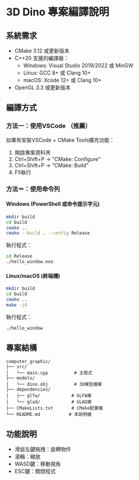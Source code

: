 # 3D Dino 專案編譯說明

## 系統需求
- CMake 3.12 或更新版本
- C++20 支援的編譯器：
  - Windows: Visual Studio 2019/2022 或 MinGW
  - Linux: GCC 8+ 或 Clang 10+
  - macOS: Xcode 12+ 或 Clang 10+
- OpenGL 3.3 或更新版本

## 編譯方式

### 方法一：使用VSCode （推薦）
如果有安裝VSCode + CMake Tools擴充功能：
1. 開啟專案資料夾
2. Ctrl+Shift+P → "CMake: Configure"
3. Ctrl+Shift+P → "CMake: Build"
4. F5執行


### 方法＝：使用命令列

#### Windows (PowerShell 或命令提示字元)
```bash
mkdir build
cd build
cmake ..
cmake --build . --config Release
```

執行程式：
```bash
cd Release
./hello_window.exe
```

#### Linux/macOS (終端機)
```bash
mkdir build
cd build
cmake ..
make -j4
```

執行程式：
```bash
./hello_window
```

## 專案結構
```
computer_graphic/
├── src/
│   └── main.cpp          # 主程式
├── models/
│   └── dino.obj          # 3D模型檔案
├── dependencies/
│   ├── glfw/            # GLFW庫
│   └── glad/            # GLAD庫
├── CMakeLists.txt       # CMake配置檔
└── README.md           # 本說明檔
```

## 功能說明
- 滑鼠左鍵拖拽：旋轉物件
- 滾輪：縮放
- WASD鍵：移動視角
- ESC鍵：關閉程式